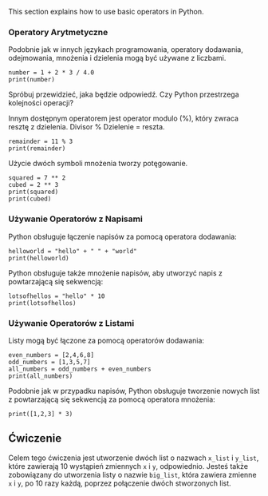 This section explains how to use basic operators in Python.

### Operatory Arytmetyczne

Podobnie jak w innych językach programowania, operatory dodawania, odejmowania, mnożenia i dzielenia mogą być używane z liczbami.

    number = 1 + 2 * 3 / 4.0
    print(number)

Spróbuj przewidzieć, jaka będzie odpowiedź. Czy Python przestrzega kolejności operacji?

Innym dostępnym operatorem jest operator modulo (%), który zwraca resztę z dzielenia. Divisor % Dzielenie = reszta.

    remainder = 11 % 3
    print(remainder)

Użycie dwóch symboli mnożenia tworzy potęgowanie.

    squared = 7 ** 2
    cubed = 2 ** 3
    print(squared)
    print(cubed)

### Używanie Operatorów z Napisami

Python obsługuje łączenie napisów za pomocą operatora dodawania:

    helloworld = "hello" + " " + "world"
    print(helloworld)

Python obsługuje także mnożenie napisów, aby utworzyć napis z powtarzającą się sekwencją:

    lotsofhellos = "hello" * 10
    print(lotsofhellos)

### Używanie Operatorów z Listami

Listy mogą być łączone za pomocą operatorów dodawania:

    even_numbers = [2,4,6,8]
    odd_numbers = [1,3,5,7]
    all_numbers = odd_numbers + even_numbers
    print(all_numbers)

Podobnie jak w przypadku napisów, Python obsługuje tworzenie nowych list z powtarzającą się sekwencją za pomocą operatora mnożenia:

    print([1,2,3] * 3)

Ćwiczenie
--------

Celem tego ćwiczenia jest utworzenie dwóch list o nazwach `x_list` i `y_list`, które zawierają 10 wystąpień zmiennych `x` i `y`, odpowiednio. Jesteś także zobowiązany do utworzenia listy o nazwie `big_list`, która zawiera zmienne `x` i `y`, po 10 razy każdą, poprzez połączenie dwóch stworzonych list.